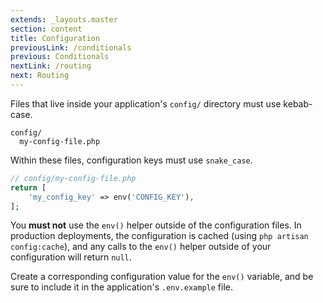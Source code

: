 ```yaml
---
extends: _layouts.master
section: content
title: Configuration
previousLink: /conditionals
previous: Conditionals
nextLink: /routing
next: Routing
---
```


Files that live inside your application's `config/` directory must use kebab-case.

```
config/
  my-config-file.php
```

Within these files, configuration keys must use `snake_case`.

```php
// config/my-config-file.php
return [
    'my_config_key' => env('CONFIG_KEY'),
];
```

You **must not** use the `env()` helper outside of the configuration files. In production deployments, the configuration is cached (using `php artisan config:cache`), and any calls to the `env()` helper outside of your configuration will return `null`.

Create a corresponding configuration value for the `env()` variable, and be sure to include it in the application's `.env.example` file.
